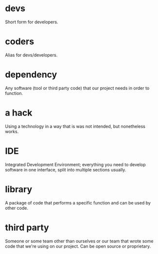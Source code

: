 # devs
Short form for developers.

# coders
Alias for devs/developers.

# dependency
Any software (tool or third party code) that our project needs in order to function.

# a hack
Using a technology in a way that is was not intended, but nonetheless works.

# IDE
Integrated Development Environment; everything you need to develop software in one interface, split into multiple sections usually. 

# library
A package of code that performs a specific function and can be used by other code.

# third party
Someone or some team other than ourselves or our team that wrote some code that we're using on our project. Can be open source or proprietary.
